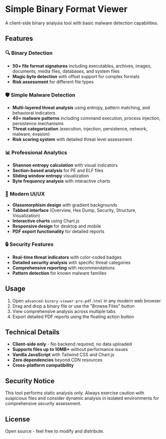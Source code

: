 # Simple Binary Format Viewer 

A client-side binary analysis tool with basic malware detection capabilities.

## Features

### 🔍 **Binary Detection**
- **50+ file format signatures** including executables, archives, images, documents, media files, databases, and system files
- **Magic byte detection** with offset support for complex formats
- **Risk assessment** for different file types

### 🛡️ **Simple Malware Detection**
- **Multi-layered threat analysis** using entropy, pattern matching, and behavioral indicators
- **40+ malware patterns** including command execution, process injection, persistence mechanisms
- **Threat categorization** (execution, injection, persistence, network, malware, evasion)
- **Risk scoring system** with detailed threat level assessment

### 📊 **Professional Analytics**
- **Shannon entropy calculation** with visual indicators
- **Section-based analysis** for PE and ELF files
- **Sliding window entropy** visualization
- **Byte frequency analysis** with interactive charts

### 🎨 **Modern UI/UX**
- **Glassmorphism design** with gradient backgrounds
- **Tabbed interface** (Overview, Hex Dump, Security, Structure, Visualization)
- **Interactive charts** using Chart.js
- **Responsive design** for desktop and mobile
- **PDF export functionality** for detailed reports

### 🔒 **Security Features**
- **Real-time threat indicators** with color-coded badges
- **Detailed security analysis** with specific threat categories
- **Comprehensive reporting** with recommendations
- **Pattern detection** for known malware families

## Usage

1. Open `advanced-binary-viewer-pro-pdf.html` in any modern web browser
2. Drag and drop a binary file or use the "Browse Files" button
3. View comprehensive analysis across multiple tabs
4. Export detailed PDF reports using the floating action button

## Technical Details

- **Client-side only** - No backend required, no data uploaded
- **Supports files up to 10MB+** without performance issues
- **Vanilla JavaScript** with Tailwind CSS and Chart.js
- **Zero dependencies** beyond CDN resources
- **Cross-platform compatibility**

## Security Notice

This tool performs static analysis only. Always exercise caution with suspicious files and consider dynamic analysis in isolated environments for comprehensive security assessment.

## License

Open source - feel free to modify and distribute.

